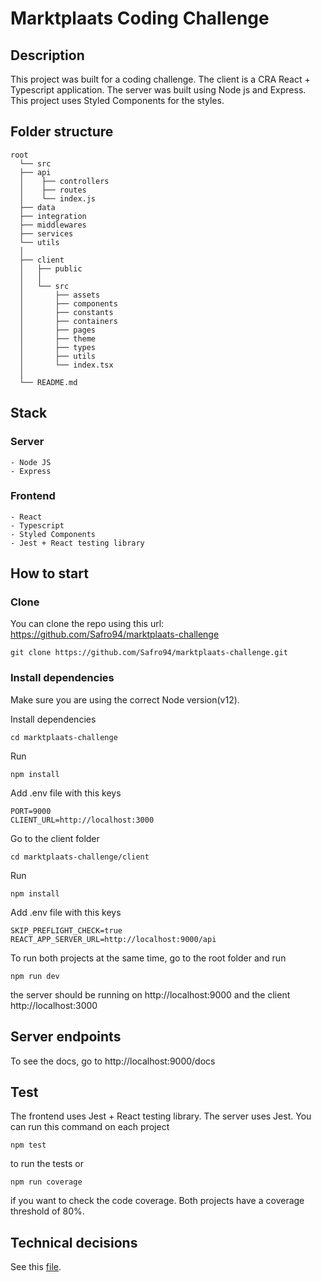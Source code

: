 # Marktplaats Coding Challenge

## Description

This project was built for a coding challenge. The client is a CRA React + Typescript application. The server was built using Node js and Express. This project uses Styled Components for the styles.

## Folder structure

    root
      └── src
      ├── api
      │    ├── controllers
      │    ├── routes
      │    └── index.js
      ├── data
      ├── integration
      ├── middlewares
      ├── services
      └── utils
      │
      ├── client
      │   ├── public
      │   │
      │   └── src
      │       ├── assets
      │       ├── components
      │       ├── constants
      │       ├── containers
      │       ├── pages
      │       ├── theme
      │       ├── types
      │       ├── utils
      │       └── index.tsx
      │
      └── README.md

## Stack

### Server

    - Node JS
    - Express

### Frontend

    - React
    - Typescript
    - Styled Components
    - Jest + React testing library

## How to start

### Clone

You can clone the repo using this url: https://github.com/Safro94/marktplaats-challenge

```
git clone https://github.com/Safro94/marktplaats-challenge.git
```

### Install dependencies

Make sure you are using the correct Node version(v12).

Install dependencies

```
cd marktplaats-challenge
```

Run

```
npm install
```

Add .env file with this keys

```
PORT=9000
CLIENT_URL=http://localhost:3000
```

Go to the client folder

```
cd marktplaats-challenge/client
```

Run

```
npm install
```

Add .env file with this keys

```
SKIP_PREFLIGHT_CHECK=true
REACT_APP_SERVER_URL=http://localhost:9000/api
```

To run both projects at the same time, go to the root folder and run

```
npm run dev
```

the server should be running on http://localhost:9000 and the client http://localhost:3000

## Server endpoints

To see the docs, go to http://localhost:9000/docs

## Test

The frontend uses Jest + React testing library. The server uses Jest. You can run this command on each project

```
npm test
```

to run the tests or

```
npm run coverage
```

if you want to check the code coverage. Both projects have a coverage threshold of 80%.

## Technical decisions

See this [file](https://github.com/Safro94/marktplaats-challenge/docs/blob/master/decisions.md).
